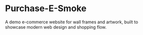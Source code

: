 # Purchase-E-Smoke
A demo e-commerce website for wall frames and artwork, built to showcase modern web design and shopping flow.
